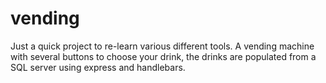 # vending
Just a quick project to re-learn various different tools. A vending machine with several buttons to choose your drink, the drinks are populated from a SQL server using express and handlebars.
